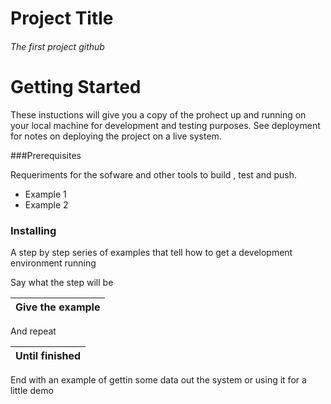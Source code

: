 # Project Title
###### The first project github
# Getting Started
These instuctions will give you a copy of the prohect up and running on your local machine for development and testing purposes. See deployment for notes on deploying the project on a live system.

###Prerequisites

Requeriments for the sofware and other tools to build , test and push.
 - Example 1
 - Example 2

 ### Installing
 A step by step series of examples that tell how to get a development environment running
 
 Say what the step will be

|Give the example|
|- |

And repeat

|Until finished|
|-|
End with an example of gettin some data out the system or using it for a little demo